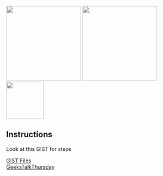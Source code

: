 <p>
<img width=200 src="https://geekstalkthursday.co.ke/img/1logo.png">
<img width=200 src="https://appslab.co.ke/images/logo.png">
<img width=100 src="https://manuel.appslab.co.ke/img/geek.png">
</p>


## Instructions
Look at this GIST for steps

[GIST Files](https://gist.github.com/manuelgeek/3688e19d908ac972b818c9d457c1a40a)<br>
[GeeksTalkThursday]( https://geekstalkthursday.co.ke/blog/serverside-datatables-with-laravel-081720180005)
